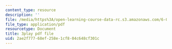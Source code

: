 ```yaml
---
content_type: resource
description: ''
file: /media/https%3A/open-learning-course-data-rc.s3.amazonaws.com/6-004-computation-structures-spring-2017/2ae2f77768ef258e1cf804c648cf301c_q38KAGAKORk.pdf
file_type: application/pdf
resourcetype: Document
title: 3play pdf file
uid: 2ae2f777-68ef-258e-1cf8-04c648cf301c
---
```


